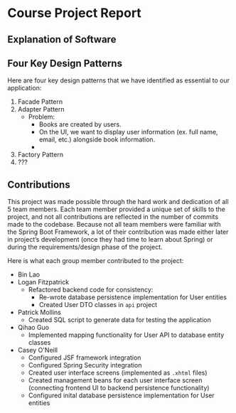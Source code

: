 # Course Project Report

## Explanation of Software

## Four Key Design Patterns
Here are four key design patterns that we have identified as essential to our application:
1. Facade Pattern
2. Adapter Pattern
   - Problem:
     - Books are created by users.
     - On the UI, we want to display user information (ex. full name, email, etc.) alongside book information.
     - 
3. Factory Pattern
4. ???

## Contributions 
This project was made possible through the hard work and dedication of all 5 team members. Each team member provided a unique set of skills to the project, and not all contributions are reflected in the number of commits made to the codebase. Because not all team members were familiar with the Spring Boot Framework, a lot of their contribution was made either later in project’s development (once they had time to learn about Spring) or during the requirements/design phase of the project.

Here is what each group member contributed to the project:
- Bin Lao
- Logan Fitzpatrick
  - Refactored backend code for consistency:
    - Re-wrote database persistence implementation for User entities
    - Created User DTO classes in `api` project
- Patrick Mollins
  - Created SQL script to generate data for testing the application
- Qihao Guo
  - Implemented mapping functionality for User API to database entity classes
- Casey O'Neill
  - Configured JSF framework integration
  - Configured Spring Security integration
  - Created user interface screens (implemented as `.xhtml` files)
  - Created management beans for each user interface screen (connecting frontend UI to backend persistence functionality)
  - Configured inital database persistence implementation for User entities
